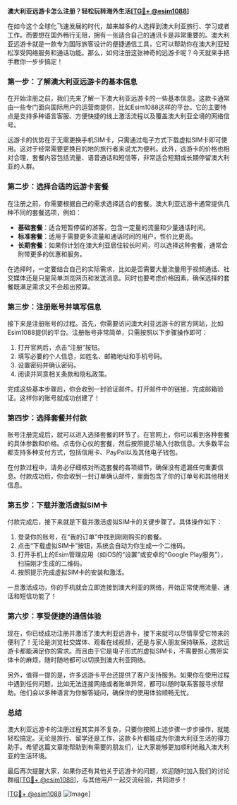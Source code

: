 **澳大利亚远游卡怎么注册？轻松玩转海外生活[[TG💪+ @esim1088](https://t.me/s/esim1088)]**

在如今这个全球化飞速发展的时代，越来越多的人选择到澳大利亚旅行、学习或者工作。而要想在国外畅行无阻，拥有一张适合自己的通讯卡是非常重要的。澳大利亚远游卡就是一款专为国际旅客设计的便捷通信工具，它可以帮助你在澳大利亚轻松享受网络服务和通话功能。那么，如何注册这张神奇的远游卡呢？今天就来手把手教你一步步搞定！

### **第一步：了解澳大利亚远游卡的基本信息**

在开始注册之前，我们先来了解一下澳大利亚远游卡的一些基本信息。这款卡通常由一些专门面向国际用户的运营商提供，比如Esim1088这样的平台。它的主要特点是支持多种语言客服、方便快捷的线上激活流程以及覆盖澳大利亚全境的网络信号。

远游卡的优势在于无需更换手机SIM卡，只需通过电子方式下载虚拟SIM卡即可使用。这对于经常需要更换目的地的旅行者来说尤为便利。此外，远游卡的价格也相对合理，套餐内容包括流量、语音通话和短信等，非常适合短期或长期停留澳大利亚的人群。

### **第二步：选择合适的远游卡套餐**

在注册之前，你需要根据自己的需求选择适合的套餐。澳大利亚远游卡通常提供几种不同的套餐选项，例如：

- **基础套餐**：适合短暂停留的游客，包含一定量的流量和少量通话时间。
- **标准套餐**：适用于需要更多流量和通话时间的用户，性价比更高。
- **长期套餐**：如果你计划在澳大利亚居住较长时间，可以选择这种套餐，通常会附带更多的优惠和服务。

在选择时，一定要结合自己的实际需求，比如是否需要大量流量用于视频通话、社交媒体还是只是简单浏览网页和发送消息。同时也要考虑价格因素，确保选择的套餐既满足需求又不会超出预算。

### **第三步：注册账号并填写信息**

接下来是注册账号的过程。首先，你需要访问澳大利亚远游卡的官方网站，比如Esim1088提供的平台。注册账号非常简单，只需按照以下步骤操作即可：

1. 打开官网后，点击“注册”按钮。
2. 填写必要的个人信息，如姓名、邮箱地址和手机号码。
3. 设置密码并确认密码。
4. 阅读并同意相关条款和隐私政策。

完成这些基本步骤后，你会收到一封验证邮件。打开邮件中的链接，完成邮箱验证。这样你的账号就成功创建了！

### **第四步：选择套餐并付款**

账号注册完成后，就可以进入选择套餐的环节了。在官网上，你可以看到各种套餐的具体参数和价格。点击你心仪的套餐，然后按照提示输入付款信息。大多数平台都支持多种支付方式，包括信用卡、PayPal以及其他电子钱包。

在付款过程中，请务必仔细核对所选套餐的各项细节，确保没有遗漏任何重要信息。付款成功后，你会收到一封订单确认邮件，里面包含了你的订单号和其他相关信息。

### **第五步：下载并激活虚拟SIM卡**

付款完成后，接下来就是下载并激活虚拟SIM卡的关键步骤了。具体操作如下：

1. 登录你的账号，在“我的订单”中找到刚刚购买的套餐。
2. 点击“下载虚拟SIM卡”按钮，系统会自动为你生成一个二维码。
3. 打开手机上的Esim管理应用（如iOS的“设置”或安卓的“Google Play服务”），扫描刚才生成的二维码。
4. 按照提示完成虚拟SIM卡的安装和激活。

一旦激活成功，你的手机就会立即连接到澳大利亚的网络，开始正常使用流量、通话和短信功能了！

### **第六步：享受便捷的通信体验**

现在，你已经成功注册并激活了澳大利亚远游卡，接下来就可以尽情享受它带来的便利了！无论是浏览社交媒体、观看在线视频，还是与家人朋友保持联系，这款远游卡都能满足你的需求。而且由于它是电子形式的虚拟SIM卡，不需要担心携带实体卡的麻烦，随时随地都可以切换到澳大利亚网络。

另外，值得一提的是，许多远游卡平台还提供了客户支持服务。如果你在使用过程中遇到任何问题，比如无法连接网络或者账单异常，都可以随时联系客服寻求帮助。他们会以多种语言为你解答疑问，确保你的使用体验顺畅无忧。

### **总结**

澳大利亚远游卡的注册过程其实并不复杂，只要你按照上述步骤一步步操作，就能轻松搞定。无论是旅行、留学还是工作，这款卡片都能成为你澳大利亚生活的得力助手。希望这篇文章能帮助到有需要的朋友们，让大家能够更加顺利地融入澳大利亚的生活环境。

最后再次提醒大家，如果你还有其他关于远游卡的问题，欢迎随时加入我们的讨论群组[[TG💪+ @esim1088](https://t.me/s/esim1088)]，与其他用户一起交流经验，共同进步！

[[TG💪+ @esim1088](https://t.me/s/esim1088) ![Image](https://i.postimg.cc/4NQfJmqS/Snipaste-2025-05-13-00-14-12.png)]